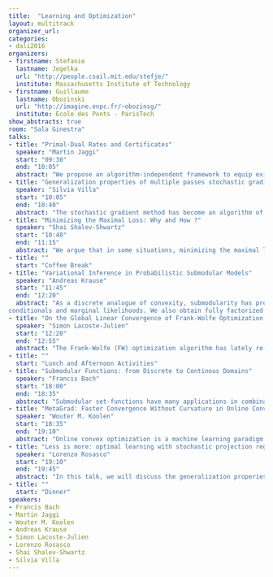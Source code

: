 ```yaml
---
title:  "Learning and Optimization"
layout: multitrack
organizer_url: 
categories:
- dali2016
organizers:
- firstname: Stefanie
  lastname: Jegelka
  url: "http://people.csail.mit.edu/stefje/"
  institute: Massachusetts Institute of Technology
- firstname: Guillaume
  lastname: Obozinski
  url: "http://imagine.enpc.fr/~obozinsg/"
  institute: Ecole des Ponts - ParisTech
show_abstracts: true
room: "Sala Ginestra"
talks:
- title: "Primal-Dual Rates and Certificates"
  speaker: "Martin Jaggi"
  start: "09:30"
  end: "10:05"
  abstract: "We propose an algorithm-independent framework to equip existing optimization methods with primal-dual certificates. Such certificates and corresponding rate of convergence guarantees are important for practitioners to diagnose progress, in particular in machine learning applications. We obtain new primal-dual convergence rates e.g. for the Lasso as well as many L1, Elastic-Net and group-lasso-regularized problems. The theory applies to any norm-regularized generalized linear model. Our approach provides efficiently computable duality gaps which are globally defined, without modifying the original problems in the region of interest."
- title: "Generalization properties of multiple passes stochastic gradient method"
  speaker: "Silvia Villa"
  start: "10:05"
  end: "10:40"
  abstract: "The stochastic gradient method has become an algorithm of choice in machine learning, because of  its simplicity and small computational cost, especially when dealing with big data sets. Despite   its widespread use, the  generalization properties of the variants of stochastic gradient method used in practice are relatively little understood.  Most previous works consider generalization properties of SGM with only one pass over the data, while in practice  multiple passes are usually considered. The effect of multiple passes has  been studied extensively for the optimization  of an empirical objective, but the role for generalization is less clear. In this talk, we start filling this gap studying the generalization properties of multiple passes stochastic gradient method for least square regression in an abstract non parametric setting. We show that,  if all other parameters are fixed a priori, the number of passes over the data indeed acts as a regularization parameter. The obtained bounds are sharp  and matches those obtained with other regularized techniques such as ridge regression."
- title: "Minimizing the Maximal Loss: Why and How ?"
  speaker: "Shai Shalev-Shwartz"
  start: "10:40"
  end: "11:15"
  abstract: "We argue that in some situations, minimizing the maximal loss over the training set is essential for achieving good performance on unseen examples. We present a stochastic algorithm for solving the resulted optimization problem."
- title: ""
  start: "Coffee Break"
- title: "Variational Inference in Probabilistic Submodular Models"
  speaker: "Andreas Krause"
  start: "11:45"
  end: "12:20"
  abstract: "As a discrete analogue of convexity, submodularity has profound implications for optimization. In recent years, submodular optimization has found many new applications, such as in machine learning and related fields. In this talk, I will present our recent work on quantifying uncertainty in submodular optimization. In particular, we carry out the first systematic investigation of inference and learning in probabilistic submodular models (PSMs). These are probabilistic models defined through submodular functions -- log-sub/supermodular distributions -- generalizing regular binary Markov Random Fields and Determinantal Point Processes. They express natural notions such as attractiveness and repulsion and allow to capture long-range, high-order dependencies among the variables.  I will present our recently discovered variational approach towards inference in general PSMs based on sub- and supergradients. We obtain both lower and upper bounds on the log-partition function, which enables computing probability intervals for marginals,
conditionals and marginal likelihoods. We also obtain fully factorized approximate posteriors, at essentially the same computational cost as ordinary submodular optimization. Our framework results in convex problems for optimizing over differentials of submodular functions, which we show how to optimally solve. Our approximation is exact at the mode (for log-supermodular distributions), and we provide bounds on the approximation quality of the log-partition function with respect to the curvature of the function. We further establish natural relations between our variational approach and the classical mean-field method from statistical physics. Exploiting additive structure in the objective leads to highly scalable, parallelizable message passing algorithms. We empirically demonstrate the accuracy of our inference scheme on several PSMs arising in computer vision and network analysis."
- title: "On the Global Linear Convergence of Frank-Wolfe Optimization Variants"
  speaker: "Simon Lacoste-Julien"
  start: "12:20"
  end: "12:55"
  abstract: "The Frank-Wolfe (FW) optimization algorithm has lately re-gained popularity thanks in particular to its ability to nicely handle the structured constraints appearing in machine learning applications. However, its convergence rate is known to be slow (sublinear) when the solution lies at the boundary. In this talk, I will present some less well-known variants of the FW algorithm for which we proved their global linear convergence rate recently for the first time, highlighting at the same time an interesting geometric notion of 'condition number' for the constraint set appearing in the constant."
- title: ""
  start: "Lunch and Afternoon Activities"
- title: "Submodular Functions: from Discrete to Continous Domains"
  speaker: "Francis Bach"
  start: "18:00"
  end: "18:35"
  abstract: "Submodular set-functions have many applications in combinatorial optimization, as they can be minimized and approximately maximized in polynomial time. A key element in many of the algorithms and analyses is the possibility of extending the submodular set-function to a convex function, which opens up tools from convex optimization. Submodularity goes beyond set-functions and has naturally been considered for problems with multiple labels or for functions defined on continuous domains, where it corresponds essentially to cross second-derivatives being nonpositive. In this paper, we show that most results relating submodularity and convexity for set-functions can be extended to all submodular functions. In particular, (a) we naturally define a continuous extension in a set of probability measures, (b) show that the extension is convex if and only if the original function is submodular, (c) prove that the problem of minimizing a submodular function is equivalent to a typically non-smooth convex optimization problem, and (d) propose another convex optimization problem with better computational properties (e.g., a smooth dual problem). Most of these extensions from the set-function situation are obtained by drawing links with the theory of multi-marginal optimal transport, which provides also a new interpretation of existing results for set-functions. We then provide practical algorithms to minimize generic submodular functions on discrete domains, with associated convergence rates. (available at https://hal.archives-ouvertes.fr/hal-01222319v2/document)"
- title: "MetaGrad: Faster Convergence Without Curvature in Online Convex Optimization"
  speaker: "Wouter M. Koolen"
  start: "18:35"
  end: "19:10"
  abstract: "Online convex optimization is a machine learning paradigm that is popular in learning from large data sets. We develop a new style of algorithms for online convex optimization that adapt to the complexity of the functions encountered by learning the learning rate. As a result, we get refined guarantees that express that we improve the sqrt(T) worst-case regret bound whenever the sought optimum is stable. It is well-known that reduced regret is possible with functions that exhibit curvature. Yet our stability is a much weaker requirement; it includes many cases without any curvature. For example any single fixed function, or functions generated by stochastic sources that satisfy a natural condition. Our new algorithms enjoy the efficiency of online gradient descent and AdaGrad. We expect the new adaptivity to be especially useful in practice."
- title: "Less is more: optimal learning with stochastic projection regularization"
  speaker: "Lorenzo Rosasco"
  start: "19:10"
  end: "19:45"
  abstract: "In this talk, we will discuss the generalization properies of commonly used techniques to scale up kernel methods and Gaussian processes. In particular, we will focus on data dependent and independent sub-sampling methods, namely Nystrom and random features, and study their generalization properties within a statistical learning theory framework. On the one hand we show that these methods can achieve optimal learning errors while being computational efficient. On the other hand, we show that subsampling can be seen as a form of stochastic projection regularization, rather than only a way to speed up computations."
- title: ""
  start: "Dinner"
speakers:
- Francis Bach
- Martin Jaggi
- Wouter M. Koolen
- Andreas Krause
- Simon Lacoste-Julien
- Lorenzo Rosasco
- Shai Shalev-Shwartz
- Silvia Villa
---
```


